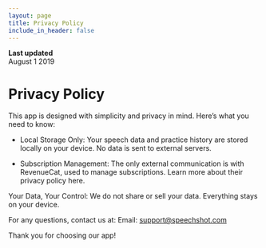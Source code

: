 ```yaml
---
layout: page
title: Privacy Policy
include_in_header: false
---
```


**Last updated**  
August 1 2019

# Privacy Policy

This app is designed with simplicity and privacy in mind. Here’s what you need to know:

- Local Storage Only: Your speech data and practice history are stored locally on your device. No data is sent to external servers.

- Subscription Management: The only external communication is with RevenueCat, used to manage subscriptions. Learn more about their privacy policy here.

Your Data, Your Control: We do not share or sell your data. Everything stays on your device.

For any questions, contact us at:
Email: support@speechshot.com

Thank you for choosing our app!
